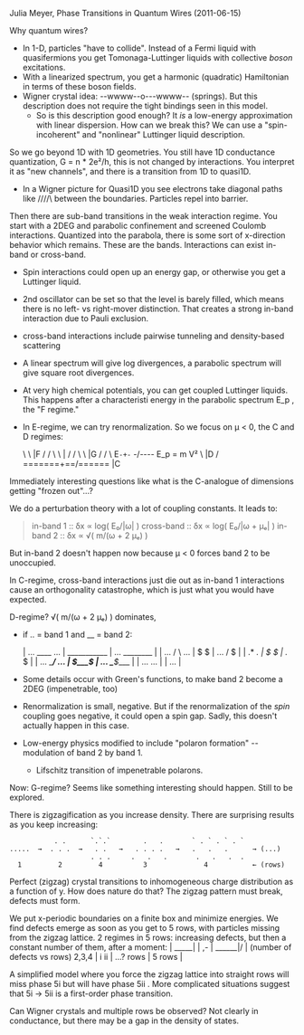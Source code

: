 Julia Meyer, Phase Transitions in Quantum Wires (2011-06-15)

Why quantum wires?
*   In 1-D, particles "have to collide". Instead of a Fermi liquid with 
    quasifermions you get Tomonaga-Luttinger liquids with collective *boson* 
    excitations.
*   With a linearized spectrum, you get a harmonic (quadratic) Hamiltonian in
    terms of these boson fields.
*   Wigner crystal idea: --wwww--o---wwww-- (springs). But this description 
    does not require the tight bindings seen in this model.
    *   So is this description good enough? It *is* a low-energy approximation
        with linear dispersion. How can we break this? We can use a "spin-
        incoherent" and "nonlinear" Luttinger liquid description.

So we go beyond 1D with 1D geometries. You still have 1D conductance 
quantization, G = n * 2e²/h, this is not changed by interactions. You interpret
it as "new channels", and there is a transition from 1D to quasi1D.

*   In a Wigner picture for Quasi1D you see electrons take diagonal paths like
    /\/\/\/\ between the boundaries. Particles repel into barrier.

Then there are sub-band transitions in the weak interaction regime. You start
with a 2DEG and parabolic confinement and screened Coulomb interactions. 
Quantized into the parabola, there is some sort of x-direction behavior which
remains. These are the bands. Interactions can exist in-band or cross-band.

*   Spin interactions could open up an energy gap, or otherwise you get a 
    Luttinger liquid.
*   2nd oscillator can be set so that the level is barely filled, which means
    there is no left- vs right-mover distinction. That creates a strong in-band
    interaction due to Pauli exclusion.
*   cross-band interactions include pairwise tunneling and density-based 
    scattering
*   A linear spectrum will give log divergences, a parabolic spectrum will give
    square root divergences.
*   At very high chemical potentials, you can get coupled Luttinger liquids. 
    This happens after a characteristi energy in the parabolic spectrum E_p ,
    the "F regime."
*   In E-regime, we can try renormalization. So we focus on μ < 0, the C and D
    regimes:

    \  \    |F   /  /
     \  \   |   /  /
      \  \  |G /  /
       \ E`-+-` -/---- E_p = m V²
        \   |D  /
    =====\==+==/======
            |C

Immediately interesting questions like what is the C-analogue of dimensions 
getting "frozen out"...?

We do a perturbation theory with a lot of coupling constants. It leads to:

>   in-band 1 :: δx ∝ log( E₀/|ω| )
>   cross-band :: δx ∝ log( E₀/|ω + μₑ| )
>   in-band 2 :: δx ∝ √( m/(ω + 2 μₑ) )

But in-band 2 doesn't happen now because μ < 0 forces band 2 to be unoccupied.

In C-regime, cross-band interactions just die out as in-band 1 interactions 
cause an orthogonality catastrophe, which is just what you would have expected.

D-regime? √( m/(ω + 2 μₑ) ) dominates,  

*   if .. = band 1 and __ = band 2: 

    |  ...      ____      ...  |  ___________  |  ...      ________  |
    |     ...  /    \  ...     |     $   $     |     ...  /   $      |
    |        .*      *.        |     $   $     |        .*    $      |
    |     ...  \____/  ...     |  ___$___$___  |     ...  \___$____  |
    |  ...                ...  |               |  ...                |

*   Some details occur with Green's functions, to make band 2 become a 2DEG
    (impenetrable, too)
*   Renormalization is small, negative. But if the renormalization of the 
    *spin* coupling goes negative, it could open a spin gap. Sadly, this 
    doesn't actually happen in this case.
*   Low-energy physics modified to include "polaron formation" -- modulation of
    band 2 by band 1.
    *   Lifschitz transition of impenetrable polarons.

Now: G-regime? Seems like something interesting should happen. Still to be 
explored.

There is zigzagification as you increase density. There are surprising results
as you keep increasing:

               . .      `.`.`        .   .       ` . ` . ` . `
    .....  →  . . .  →   . .   →   . . . .   →   .   .   .      → (...)
                        . . .     .   .   .       .   .   .  .
      1         2         4          3              4           ← (rows)

Perfect (zigzag) crystal transitions to inhomogeneous charge distribution as a
function of y. How does nature do that? The zigzag pattern must break, defects
must form.

We put x-periodic boundaries on a finite box and minimize energies. We find 
defects emerge as soon as you get to 5 rows, with particles missing from the 
zigzag lattice. 2 regimes in 5 rows: increasing defects, but then a constant
number of them, after a moment:
          |     _____|
          | ,-       | 
    ______|/         | (number of defects vs rows)
    2,3,4 | i     ii | ...?
     rows | 5 rows   | 

A simplified model where you force the zigzag lattice into straight rows will 
miss phase 5i but will have phase 5ii . More complicated situations suggest
that 5i → 5ii is a first-order phase transition.

Can Wigner crystals and multiple rows be observed? Not clearly in conductance,
but there may be a gap in the density of states. 
